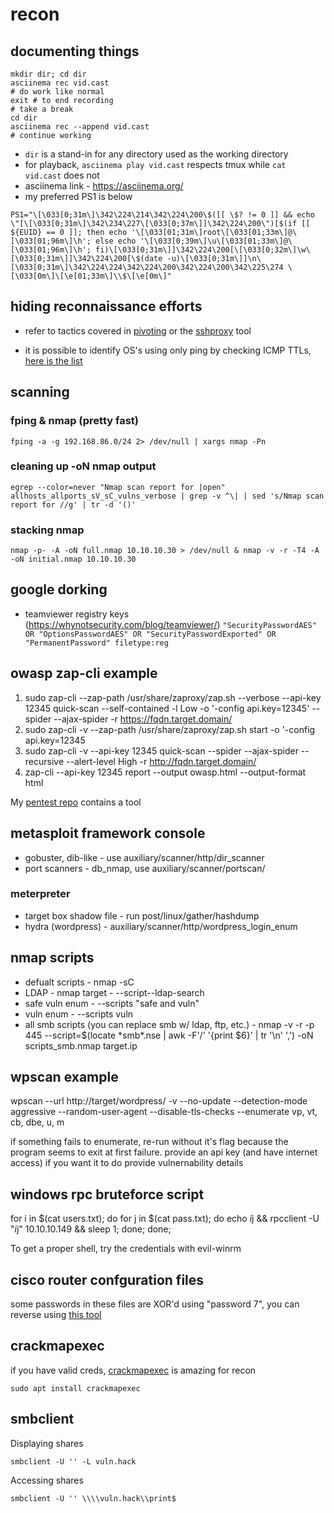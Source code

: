 # recon

## documenting things

```
mkdir dir; cd dir
asciinema rec vid.cast
# do work like normal
exit # to end recording
# take a break
cd dir
asciinema rec --append vid.cast
# continue working
```

- `dir` is a stand-in for any directory used as the working directory
- for playback, `asciinema play vid.cast` respects tmux while `cat vid.cast` does not
- asciinema link - https://asciinema.org/
- my preferred PS1 is below

```
PS1="\[\033[0;31m\]\342\224\214\342\224\200\$([[ \$? != 0 ]] && echo \"[\[\033[0;31m\]\342\234\227\[\033[0;37m\]]\342\224\200\")[$(if [[ ${EUID} == 0 ]]; then echo '\[\033[01;31m\]root\[\033[01;33m\]@\[\033[01;96m\]\h'; else echo '\[\033[0;39m\]\u\[\033[01;33m\]@\[\033[01;96m\]\h'; fi)\[\033[0;31m\]]\342\224\200[\[\033[0;32m\]\w\[\033[0;31m\]]\342\224\200[\$(date -u)\[\033[0;31m\]]\n\[\033[0;31m\]\342\224\224\342\224\200\342\224\200\342\225\274 \[\033[0m\]\[\e[01;33m\]\\$\[\e[0m\]"
```

## hiding reconnaissance efforts
- refer to tactics covered in [pivoting](https://github.com/montyonsecurity/literature/blob/master/notes/pivoting/linux.md) or the [sshproxy](https://github.com/montyonsecurity/sshproxy) tool

- it is possible to identify OS's using only ping by checking ICMP TTLs, [here is the list](https://subinsb.com/default-device-ttl-values/)

## scanning
### fping & nmap (pretty fast)

`fping -a -g 192.168.86.0/24 2> /dev/null | xargs nmap -Pn`

### cleaning up -oN nmap output

`egrep --color=never "Nmap scan report for |open" allhosts_allports_sV_sC_vulns_verbose | grep -v ^\| | sed 's/Nmap scan report for //g' | tr -d '()'`

### stacking nmap

`nmap -p- -A -oN full.nmap 10.10.10.30 > /dev/null & nmap -v -r -T4 -A -oN initial.nmap 10.10.10.30`

## google dorking
- teamviewer registry keys (https://whynotsecurity.com/blog/teamviewer/)
`"SecurityPasswordAES" OR "OptionsPasswordAES" OR "SecurityPasswordExported" OR "PermanentPassword" filetype:reg`

## owasp zap-cli example
1. sudo zap-cli --zap-path /usr/share/zaproxy/zap.sh --verbose --api-key 12345 quick-scan --self-contained -l Low -o '-config api.key=12345' --spider --ajax-spider -r https://fqdn.target.domain/
2. sudo zap-cli -v --zap-path /usr/share/zaproxy/zap.sh start -o '-config api.key=12345
3. sudo zap-cli -v --api-key 12345 quick-scan --spider --ajax-spider --recursive --alert-level High -r http://fqdn.target.domain/
4. zap-cli --api-key 12345  report --output owasp.html --output-format html

My [pentest repo](https://github.com/montysecurity/pentest) contains a tool 

## metasploit framework console
- gobuster, dib-like - use auxiliary/scanner/http/dir\_scanner
- port scanners - db\_nmap, use auxiliary/scanner/portscan/

### meterpreter
- target box shadow file - run post/linux/gather/hashdump
- hydra (wordpress) - auxiliary/scanner/http/wordpress\_login\_enum

## nmap scripts
- defualt scripts - nmap -sC
- LDAP - nmap target - --script--ldap-search
- safe vuln enum - --scripts "safe and vuln"
- vuln enum - --scripts vuln
- all smb scripts (you can replace smb w/ ldap, ftp, etc.) - nmap -v -r -p 445 --script=$(locate \*smb\*.nse | awk -F'/' '{print $6}' | tr '\n' ',') -oN scripts\_smb.nmap target.ip

## wpscan example
wpscan --url http://target/wordpress/ -v --no-update --detection-mode aggressive --random-user-agent --disable-tls-checks --enumerate vp, vt, cb, dbe, u, m

if something fails to enumerate, re-run without it's flag because the program seems to exit at first failure. provide an api key (and have internet access) if you want it to do provide vulnernability details

## windows rpc bruteforce script
for i in $(cat users.txt); do for j in $(cat pass.txt); do echo $i%$j && rpcclient -U "$i%$j" 10.10.10.149 && sleep 1; done; done;

To get a proper shell, try the credentials with evil-winrm

## cisco router confguration files
some passwords in these files are XOR'd using "password 7", you can reverse using [this tool](https://github.com/theevilbit/ciscot7)

## crackmapexec
if you have valid creds, [crackmapexec](https://github.com/byt3bl33d3r/CrackMapExec) is amazing for recon

	sudo apt install crackmapexec

## smbclient
Displaying shares

	smbclient -U '' -L vuln.hack

Accessing shares
	
	smbclient -U '' \\\\vuln.hack\\print$
